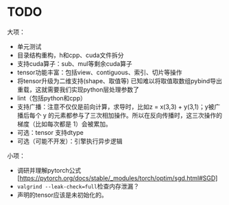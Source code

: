# TODO

大项：

- 单元测试
- 目录结构重构，h和cpp、cuda文件拆分
- 支持cuda算子：sub、mul等剩余cuda算子
- tensor功能丰富：包括view、contiguous、索引、切片等操作
- 将tensor升级为二维支持(shape、取值等)
    已知难以将取值取数组pybind导出重载，这就需要我们实现python层处理参数了
- lint（包括python和cpp）
- 支持广播：注意不仅仅是前向计算，求导时，比如z = x(3,3) + y(3,1)；y被广播后每个 y 的元素都参与了三次相加操作。所以在反向传播时，这三次操作的梯度（比如每次都是 1）会被累加。
- 可选：tensor 支持dtype
- 可选（可能不开发）：引擎执行异步逻辑

小项：

- 调研并理解pytorch公式 [https://pytorch.org/docs/stable/_modules/torch/optim/sgd.html#SGD]
- `valgrind --leak-check=full`检查内存泄漏？
- 声明的tensor应该是未初始化的。
